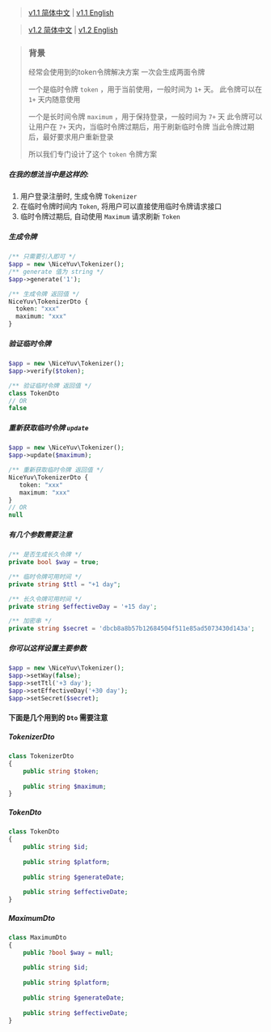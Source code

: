 > [v1.1 简体中文](/doc-v1/README.zh-CN.md) | [v1.1 English](/doc-v1/README.md)

> [v1.2 简体中文](README.zh-CN.md) | [v1.2 English](README.md)

> ### 背景
> 经常会使用到的token令牌解决方案
> 一次会生成两面令牌
> 
> 一个是临时令牌 `token` ，用于当前使用，一般时间为 `1+` 天。
> 此令牌可以在 `1+` 天内随意使用
> 
> 一个是长时间令牌 `maximum` ，用于保持登录，一般时间为 `7+` 天
> 此令牌可以让用户在 `7+` 天内，当临时令牌过期后，用于刷新临时令牌
> 当此令牌过期后，最好要求用户重新登录
> 
> 所以我们专门设计了这个 `token` 令牌方案

##### 在我的想法当中是这样的:<br/>
1. 用户登录注册时, 生成令牌 `Tokenizer`<br/>
2. 在临时令牌时间内 `Token`, 将用户可以直接使用临时令牌请求接口<br/>
3. 临时令牌过期后, 自动使用 `Maximum` 请求刷新 `Token` <br/>

##### 生成令牌
```php
/** 只需要引入即可 */
$app = new \NiceYuv\Tokenizer();
/** generate 值为 string */
$app->generate('1');

/** 生成令牌 返回值 */
NiceYuv\TokenizerDto {
  token: "xxx"
  maximum: "xxx"
}
```


##### 验证临时令牌
```php
$app = new \NiceYuv\Tokenizer();
$app->verify($token);

/** 验证临时令牌 返回值 */
class TokenDto
// OR
false
```

##### 重新获取临时令牌 `update`
```php
$app = new \NiceYuv\Tokenizer();
$app->update($maximum);

/** 重新获取临时令牌 返回值 */
NiceYuv\TokenizerDto {
   token: "xxx"
   maximum: "xxx"
}
// OR
null
```

##### 有几个参数需要注意
```php
/** 是否生成长久令牌 */
private bool $way = true;

/** 临时令牌可用时间 */
private string $ttl = "+1 day";

/** 长久令牌可用时间 */
private string $effectiveDay = '+15 day';

/** 加密串 */
private string $secret = 'dbcb8a8b57b12684504f511e85ad5073430d143a';
```

##### 你可以这样设置主要参数
```php
$app = new \NiceYuv\Tokenizer();
$app->setWay(false);
$app->setTtl('+3 day');
$app->setEffectiveDay('+30 day');
$app->setSecret($secret);
```

#### 下面是几个用到的 `Dto` 需要注意
##### TokenizerDto
```php
class TokenizerDto
{
    public string $token;
    
    public string $maximum;
}
```

##### TokenDto
```php
class TokenDto
{
    public string $id;
    
    public string $platform;
    
    public string $generateDate;
    
    public string $effectiveDate;
}
```

##### MaximumDto
```php
class MaximumDto
{
    public ?bool $way = null;
    
    public string $id;
    
    public string $platform;
    
    public string $generateDate;
    
    public string $effectiveDate;
}
```